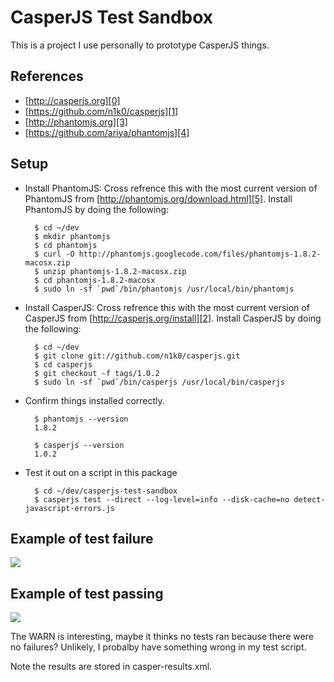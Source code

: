 # CasperJS Test Sandbox
This is a project I use personally to prototype CasperJS things.


## References
- [http://casperjs.org][0]
- [https://github.com/n1k0/casperjs][1]
- [http://phantomjs.org][3]
- [https://github.com/ariya/phantomjs][4]


## Setup
- Install PhantomJS: Cross refrence this with the most current version of
  PhantomJS from [http://phantomjs.org/download.html][5].  Install PhantomJS by
  doing the following:

        $ cd ~/dev
        $ mkdir phantomjs
        $ cd phantomjs
        $ curl -O http://phantomjs.googlecode.com/files/phantomjs-1.8.2-macosx.zip
        $ unzip phantomjs-1.8.2-macosx.zip
        $ cd phantomjs-1.8.2-macosx
        $ sudo ln -sf `pwd`/bin/phantomjs /usr/local/bin/phantomjs


- Install CasperJS: Cross refrence this with the most current version of
  CasperJS from [http://casperjs.org/install][2].  Install CasperJS by doing
  the following:

        $ cd ~/dev
        $ git clone git://github.com/n1k0/casperjs.git
        $ cd casperjs
        $ git checkout -f tags/1.0.2
        $ sudo ln -sf `pwd`/bin/casperjs /usr/local/bin/casperjs 


- Confirm things installed correctly.

        $ phantomjs --version
        1.8.2

        $ casperjs --version
        1.0.2


- Test it out on a script in this package

        $ cd ~/dev/casperjs-test-sandbox
        $ casperjs test --direct --log-level=info --disk-cache=no detect-javascript-errors.js


## Example of test failure
![](http://grab.by/kT16)


## Example of test passing
![](http://grab.by/kT1k)

The WARN is interesting, maybe it thinks no tests ran because there were no
failures?  Unlikely, I probalby have something wrong in my test script.

Note the results are stored in casper-results.xml.




[0]: http://casperjs.org
[1]: https://github.com/n1k0/casperjs
[2]: http://casperjs.org/install
[3]: http://phantomjs.org
[4]: https://github.com/ariya/phantomjs
[5]: http://phantomjs.org/download.html
